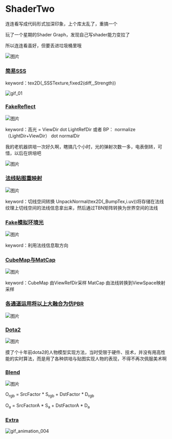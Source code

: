 # ShaderTwo

连连看写成代码形式加深印象，上个库太乱了，重搞一个

玩了一个星期的Shader Graph，发现自己写shader能力变拉了

所以连连看虽好，但要丢进垃圾桶里哦

![图片](https://user-images.githubusercontent.com/50166070/159422407-f43d457b-81f6-4664-93cf-10feeea81481.png)


### [简易SSS](https://github.com/oneputatoT/ShaderTwo/tree/main/Assets/Shader/Lesson04)

keyword：tex2D(_SSSTexture,fixed2(diff,_Strength))


![gif_01](https://user-images.githubusercontent.com/50166070/160222290-b4ce87c8-340e-4657-93c5-3edcdf690368.gif)


### [FakeReflect](https://github.com/oneputatoT/ShaderTwo/tree/main/Assets/Shader/Lesson06)

![图片](https://user-images.githubusercontent.com/50166070/160222130-44dc11cf-11a3-4a00-99e6-ed1e27b6b781.png)

keyword：高光 = ViewDir dot LightRefDir     或者       BP：   normalize（LightDir+ViewDir） dot normalDir


我的老机器烘培一次好久啊，瞎搞几个小时，光的弹射次数一多，电表倒转，可惜，以后在烘培吧

![图片](https://user-images.githubusercontent.com/50166070/160242111-63f4b5c5-67f3-4e8f-a74f-cf4297f3bb41.png)

### [法线贴图重映射](https://github.com/oneputatoT/ShaderTwo/tree/main/Assets/Shader/Lesson08)

![图片](https://user-images.githubusercontent.com/50166070/160747167-c5cd6c84-019d-41a3-a625-db095b85b2ea.png)

keyword：切线空间转换       UnpackNormal(tex2D(_BumpTex,i.uv))将存储在法线纹理上切线空间的法线信息拿出来，然后通过TBN矩阵转换为世界空间的法线

### [Fake模拟环境光](https://github.com/oneputatoT/ShaderTwo/tree/main/Assets/Shader/Lesson7)

![图片](https://user-images.githubusercontent.com/50166070/160747344-c60a773f-3535-453a-96c0-fcdadc7da590.png)

keyword：利用法线信息取方向

### [CubeMap与MatCap](https://github.com/oneputatoT/ShaderTwo/tree/main/Assets/Shader/Lesson9)

![图片](https://user-images.githubusercontent.com/50166070/160747487-a1ba953d-c923-42a0-ad3c-b364bfdcfcd1.png)

keyword：CubeMap 由ViewRefDir采样
         MatCap 由法线转换到ViewSpace映射采样

### [各通道运用将以上大融合为仿PBR](https://github.com/oneputatoT/ShaderTwo/tree/main/Assets/Shader/Lesson10)

![图片](https://user-images.githubusercontent.com/50166070/160747627-7b17fd4c-0eb0-4266-b23c-d51cc0c0e448.png)


### [Dota2](https://github.com/oneputatoT/ShaderTwo/tree/main/Assets/Shader/Dota/TA)

![图片](https://user-images.githubusercontent.com/50166070/161924289-e219c628-9cbb-41af-82e6-9b526f7c0d6e.png)

摸了个十年前dota2的人物模型实现方法，当时受限于硬件、技术，并没有用高性能的实时算法，而是用了各种烘培与贴图实现人物的表现，不得不再次佩服美术啊


### [Blend](https://github.com/oneputatoT/ShaderTwo/tree/main/Assets/Shader/Lesson13)

![图片](https://user-images.githubusercontent.com/50166070/161969680-ee036273-8a53-4a3f-b786-7560a7c26279.png)

O<sub>rgb</sub> = SrcFactor * S<sub>rgb</sub> + DstFactor * D<sub>rgb</sub>

O<sub>a</sub> = SrcFactorA * S<sub>a</sub> + DstFactorA * D<sub>a</sub>

### [Extra](https://github.com/oneputatoT/ShaderTwo/tree/main/Assets/Shader/Extra)

![gif_animation_004](https://user-images.githubusercontent.com/50166070/161925539-d9fe45e5-8b95-445f-8d0d-f399530155a9.gif)


